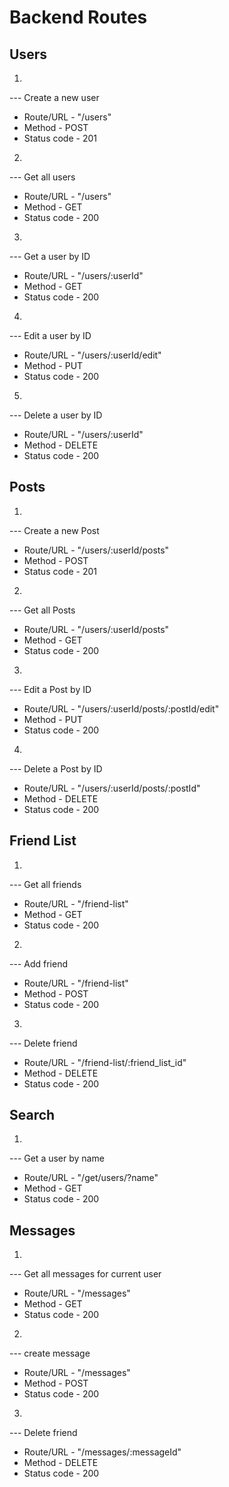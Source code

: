 # Backend Routes

## Users

1.
--- Create a new user
* Route/URL - "/users"
* Method - POST
* Status code - 201

2.
--- Get all users
* Route/URL - "/users"
* Method - GET
* Status code - 200

3.
--- Get a user by ID
* Route/URL - "/users/:userId"
* Method - GET
* Status code - 200

4.
--- Edit a user by ID
* Route/URL - "/users/:userId/edit"
* Method - PUT
* Status code - 200

5.
--- Delete a user by ID
* Route/URL - "/users/:userId"
* Method - DELETE
* Status code - 200

 ## Posts

 1.
--- Create a new Post
* Route/URL - "/users/:userId/posts"
* Method - POST
* Status code - 201

2.
--- Get all Posts
* Route/URL - "/users/:userId/posts"
* Method - GET
* Status code - 200

3.
--- Edit a Post by ID
* Route/URL - "/users/:userId/posts/:postId/edit"
* Method - PUT
* Status code - 200

4.
--- Delete a Post by ID
* Route/URL - "/users/:userId/posts/:postId"
* Method - DELETE
* Status code - 200

## Friend List

1.
--- Get all friends
* Route/URL - "/friend-list"
* Method - GET
* Status code - 200

2.
--- Add friend
* Route/URL - "/friend-list"
* Method - POST
* Status code - 200

3.
--- Delete friend
* Route/URL - "/friend-list/:friend_list_id"
* Method - DELETE
* Status code - 200

## Search

1.
--- Get a user by name
* Route/URL - "/get/users/?name"
* Method - GET
* Status code - 200

## Messages

1.
--- Get all messages for current user
* Route/URL - "/messages"
* Method - GET
* Status code - 200

2.
--- create message
* Route/URL - "/messages"
* Method - POST
* Status code - 200

3.
--- Delete friend
* Route/URL - "/messages/:messageId"
* Method - DELETE
* Status code - 200
